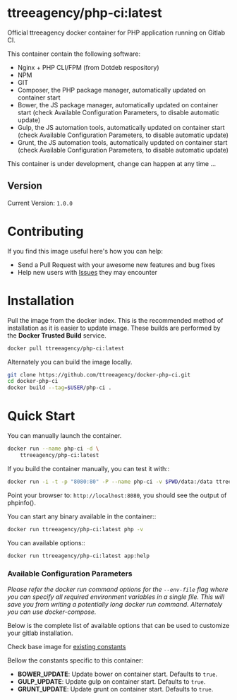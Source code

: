 # ttreeagency/php-ci:latest

Official ttreeagency docker container for PHP application running on Gitlab CI.

This container contain the following software:

- Nginx + PHP CLI/FPM (from Dotdeb respository)
- NPM
- GIT
- Composer, the PHP package manager, automatically updated on container start
- Bower, the JS package manager, automatically updated on container start (check Available Configuration Parameters, to disable automatic update)
- Gulp, the JS automation tools, automatically updated on container start (check Available Configuration Parameters, to disable automatic update)
- Grunt, the JS automation tools, automatically updated on container start (check Available Configuration Parameters, to disable automatic update)

This container is under development, change can happen at any time ...

## Version

Current Version: `1.0.0`

# Contributing

If you find this image useful here's how you can help:

- Send a Pull Request with your awesome new features and bug fixes
- Help new users with [Issues](https://github.com/ttreeagency/docker-php-ci/issues) they may encounter

# Installation

Pull the image from the docker index. This is the recommended method of installation as it is easier to update image. These builds are performed by the **Docker Trusted Build** service.

```bash
docker pull ttreeagency/php-ci:latest
```
Alternately you can build the image locally.

```bash
git clone https://github.com/ttreeagency/docker-php-ci.git
cd docker-php-ci
docker build --tag=$USER/php-ci .
```

# Quick Start

You can manually launch the container.

```bash
docker run --name php-ci -d \
    ttreeagency/php-ci:latest
```

If you build the container manually, you can test it with::

```bash
docker run -i -t -p "8080:80" -P --name php-ci -v $PWD/data:/data ttreeagency/php-ci
```

Point your browser to: ```http://localhost:8080```, you should see the output of phpinfo().

You can start any binary available in the container::

```bash
docker run ttreeagency/php-ci:latest php -v
```

You can available options::

```bash
docker run ttreeagency/php-ci:latest app:help
```

### Available Configuration Parameters

*Please refer the docker run command options for the `--env-file` flag where you can specify all required environment variables in a single file. This will save you from writing a potentially long docker run command. Alternately you can use docker-compose.*

Below is the complete list of available options that can be used to customize your gitlab installation.

Check base image for [existing constants](https://github.com/ttreeagency/docker-php/issues)

Bellow the constants specific to this container:

- **BOWER_UPDATE**: Update bower on container start. Defaults to `true`.
- **GULP_UPDATE**: Update gulp on container start. Defaults to `true`.
- **GRUNT_UPDATE**: Update grunt on container start. Defaults to `true`.

